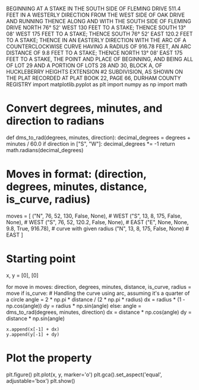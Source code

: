 BEGINNING AT A STAKE IN THE SOUTH SIDE OF FLEMING DRIVE 511.4 FEET IN A WESTERLY DIRECTION FROM THE WEST SIDE OF OAK DRIVE AND RUNNING THENCE ALONG AND WITH THE SOUTH SIDE OF FLEMING DRIVE NORTH 76° 52' WEST 130 FEET TO A STAKE; THENCE SOUTH 13° 08' WEST 175 FEET TO A STAKE; THENCE SOUTH 76° 52' EAST 120.2 FEET TO A STAKE; THENCE IN AN EASTERLY DIRECTION WITH THE ARC OF A COUNTERCLOCKWISE CURVE HAVING A RADIUS OF 916.78 FEET, AN ARC DISTANCE OF 9.8 FEET TO A STAKE; THENCE NORTH 13° 08' EAST 175 FEET TO A STAKE, THE POINT AND PLACE OF BEGINNING, AND BEING ALL OF LOT 29 AND A PORTION OF LOTS 28 AND 30, BLOCK A, OF HUCKLEBERRY HEIGHTS EXTENSION #2 SUBDIVISION, AS SHOWN ON THE PLAT RECORDED AT PLAT BOOK 22, PAGE 66, DURHAM COUNTY REGISTRY
import matplotlib.pyplot as plt
import numpy as np
import math

# Convert degrees, minutes, and direction to radians
def dms_to_rad(degrees, minutes, direction):
    decimal_degrees = degrees + minutes / 60.0
    if direction in ["S", "W"]:
        decimal_degrees *= -1
    return math.radians(decimal_degrees)

# Moves in format: (direction, degrees, minutes, distance, is_curve, radius)
moves = [
    ("N", 76, 52, 130, False, None),  # WEST
    ("S", 13, 8, 175, False, None),  # WEST
    ("S", 76, 52, 120.2, False, None),  # EAST
    ("E", None, None, 9.8, True, 916.78),  # curve with given radius
    ("N", 13, 8, 175, False, None)  # EAST
]

# Starting point
x, y = [0], [0]

for move in moves:
    direction, degrees, minutes, distance, is_curve, radius = move
    if is_curve:
        # Handling the curve using arc, assuming it's a quarter of a circle
        angle = 2 * np.pi * distance / (2 * np.pi * radius)
        dx = radius * (1 - np.cos(angle))
        dy = radius * np.sin(angle)
    else:
        angle = dms_to_rad(degrees, minutes, direction)
        dx = distance * np.cos(angle)
        dy = distance * np.sin(angle)
        
    x.append(x[-1] + dx)
    y.append(y[-1] + dy)

# Plot the property
plt.figure()
plt.plot(x, y, marker='o')
plt.gca().set_aspect('equal', adjustable='box')
plt.show()
